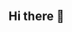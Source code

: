 ## Hi there 👋
<!---
![Top Langs](https://github-readme-stats.vercel.app/api/top-langs/?username=Rb49&layout=compact)
-->
